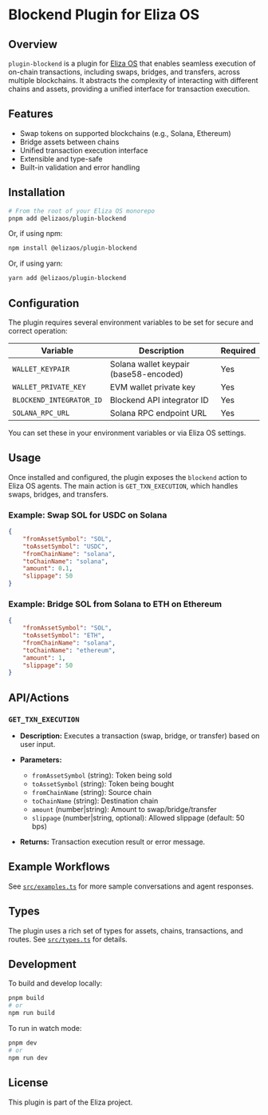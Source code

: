 # Blockend Plugin for Eliza OS

## Overview

`plugin-blockend` is a plugin for [Eliza OS](https://github.com/elizaos/eliza) that enables seamless execution of on-chain transactions, including swaps, bridges, and transfers, across multiple blockchains. It abstracts the complexity of interacting with different chains and assets, providing a unified interface for transaction execution.

## Features

-   Swap tokens on supported blockchains (e.g., Solana, Ethereum)
-   Bridge assets between chains
-   Unified transaction execution interface
-   Extensible and type-safe
-   Built-in validation and error handling

## Installation

```bash
# From the root of your Eliza OS monorepo
pnpm add @elizaos/plugin-blockend
```

Or, if using npm:

```bash
npm install @elizaos/plugin-blockend
```

Or, if using yarn:

```bash
yarn add @elizaos/plugin-blockend
```

## Configuration

The plugin requires several environment variables to be set for secure and correct operation:

| Variable                 | Description                            | Required |
| ------------------------ | -------------------------------------- | -------- |
| `WALLET_KEYPAIR`         | Solana wallet keypair (base58-encoded) | Yes      |
| `WALLET_PRIVATE_KEY`     | EVM wallet private key                 | Yes      |
| `BLOCKEND_INTEGRATOR_ID` | Blockend API integrator ID             | Yes      |
| `SOLANA_RPC_URL`         | Solana RPC endpoint URL                | Yes      |

You can set these in your environment variables or via Eliza OS settings.

## Usage

Once installed and configured, the plugin exposes the `blockend` action to Eliza OS agents. The main action is `GET_TXN_EXECUTION`, which handles swaps, bridges, and transfers.

### Example: Swap SOL for USDC on Solana

```json
{
    "fromAssetSymbol": "SOL",
    "toAssetSymbol": "USDC",
    "fromChainName": "solana",
    "toChainName": "solana",
    "amount": 0.1,
    "slippage": 50
}
```

### Example: Bridge SOL from Solana to ETH on Ethereum

```json
{
    "fromAssetSymbol": "SOL",
    "toAssetSymbol": "ETH",
    "fromChainName": "solana",
    "toChainName": "ethereum",
    "amount": 1,
    "slippage": 50
}
```

## API/Actions

### `GET_TXN_EXECUTION`

-   **Description:** Executes a transaction (swap, bridge, or transfer) based on user input.
-   **Parameters:**

    -   `fromAssetSymbol` (string): Token being sold
    -   `toAssetSymbol` (string): Token being bought
    -   `fromChainName` (string): Source chain
    -   `toChainName` (string): Destination chain
    -   `amount` (number|string): Amount to swap/bridge/transfer
    -   `slippage` (number|string, optional): Allowed slippage (default: 50 bps)

-   **Returns:** Transaction execution result or error message.

## Example Workflows

See [`src/examples.ts`](./src/examples.ts) for more sample conversations and agent responses.

## Types

The plugin uses a rich set of types for assets, chains, transactions, and routes. See [`src/types.ts`](./src/types.ts) for details.

## Development

To build and develop locally:

```bash
pnpm build
# or
npm run build
```

To run in watch mode:

```bash
pnpm dev
# or
npm run dev
```

## License

This plugin is part of the Eliza project.
